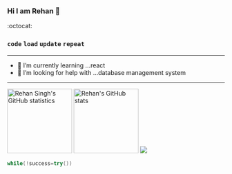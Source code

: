 ### Hi I am Rehan  👋 
:octocat:


### `code` `load` `update` `repeat`


<!--
**Rehan6225/Rehan6225** is a ✨ _special_ ✨ repository because its `README.md` (this file) appears on your GitHub profile.-->

---

- 🌱 I’m currently learning ...react
- 🤔 I’m looking for help with ...database management system



---
<div>
<img height="150" alt="Rehan Singh's GitHub statistics" src="https://github-readme-stats.vercel.app/api?username=Rehan6225&show_icons=true&count_private=true&include_all_commits=true" />
<img height="150" alt="Rehan's GitHub stats" src="https://github-readme-stats.vercel.app/api/top-langs/?username=Rehan6225&layout=compact" />
<!--[![Top Langs](https://github-readme-stats.vercel.app/api/top-langs/?username=rehan6225&layout=compact)](https://github.com/rehan6225/github-readme-stats)-->

<img src="https://github-readme-streak-stats.herokuapp.com/?user=rehan6225"/>
</div>




```c++
while(!success=try())
```

